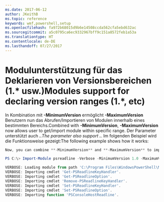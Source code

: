 ```yaml
---
ms.date: 2017-06-12
author: JKeithB
ms.topic: reference
keywords: wmf,powershell,setup
ms.openlocfilehash: fa972b68015d9b6e14508ccda562cfa5ebd632ac
ms.sourcegitcommit: a5c0795ca6ec9332967bff9c151a8572feb1a53a
ms.translationtype: HT
ms.contentlocale: de-DE
ms.lasthandoff: 07/27/2017
---
```

# <a name="modules-support-for-declaring-version-ranges-1-etc"></a><span data-ttu-id="a8566-102">Modulunterstützung für das Deklarieren von Versionsbereichen (1.* usw.)</span><span class="sxs-lookup"><span data-stu-id="a8566-102">Modules support for declaring version ranges (1.*, etc)</span></span>
<span data-ttu-id="a8566-103">In Kombination mit **-MinimumVersion** ermöglicht **-MaximumVersion** Benutzern nun das Abrufen/Importieren von Modulen innerhalb eines bestimmten Bereichs.</span><span class="sxs-lookup"><span data-stu-id="a8566-103">Combined with **-MinimumVersion**, **-MaximumVersion** now allows user to get/import module within specific range.</span></span> <span data-ttu-id="a8566-104">Der Parameter unterstützt auch **.***.</span><span class="sxs-lookup"><span data-stu-id="a8566-104">The parameter also support **.***.</span></span> <span data-ttu-id="a8566-105">Im folgenden Beispiel wird die Funktionsweise gezeigt:</span><span class="sxs-lookup"><span data-stu-id="a8566-105">The following example shows how it works:</span></span>

```powershell
Now, you can combine **-MinimumVersion** and **-MaximumVersion** to import module within specific range:

PS C:\> Import-Module psreadline -Verbose -MinimumVersion 1.0 -MaximumVersion 1.2.*

VERBOSE: Loading module from path 'C:\Program Files\WindowsPowerShell\Modules\psreadline\1.1\psreadline.psd1'.
VERBOSE: Importing cmdlet 'Get-PSReadlineKeyHandler'.
VERBOSE: Importing cmdlet 'Get-PSReadlineOption'.
VERBOSE: Importing cmdlet 'Remove-PSReadlineKeyHandler'.
VERBOSE: Importing cmdlet 'Set-PSReadlineKeyHandler'.
VERBOSE: Importing cmdlet 'Set-PSReadlineOption'.
VERBOSE: Importing function 'PSConsoleHostReadline'.
```

